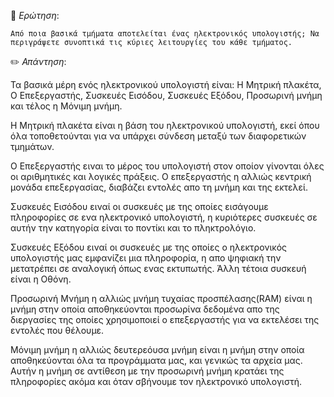 📌 *Ερώτηση*:  

`Από ποια βασικά τμήματα αποτελείται ένας ηλεκτρονικός υπολογιστής; Να περιγράψετε συνοπτικά τις κύριες λειτουργίες του κάθε τμήματος.`

✏️ *Απάντηση*:  


Τα βασικά μέρη ενός ηλεκτρονικού υπολογιστή είναι: Η Μητρική πλακέτα, Ο Επεξεργαστής, Συσκευές Εισόδου, 
Συσκευές Εξόδου, Προσωρινή μνήμη και τέλος η Μόνιμη μνήμη.

Η Μητρική πλακέτα είναι η βάση του ηλεκτρονικού υπολογιστή, 
εκεί όπου όλα τοποθετούνται για να υπάρχει σύνδεση μεταξύ των διαφορετικών τμημάτων.

Ο Επεξεργαστής ειναι το μέρος του υπολογιστή στον οποίον γίνονται όλες οι αριθμητικές και λογικές πράξεις. 
Ο επεξεργαστής η αλλιώς κεντρική μονάδα επεξεργασίας, διαβάζει εντολές απο τη μνήμη και της εκτελεί.

Συσκευές Εισόδου ειναί οι συσκευές με της οποίες εισάγουμε πληροφορίες σε ενα ηλεκτρονικό υπολογιστή, 
η κυριότερες συσκευές σε αυτήν την κατηγορία είναι το ποντίκι και το πληκτρολόγιο.

Συσκευές Εξόδου ειναί οι συσκευές με της οποίες ο ηλεκτρονικός υπολογιστής μας εμφανίζει μια πληροφορία, 
η απο ψηφιακή την μετατρέπει σε αναλογική όπως ενας εκτυπωτής. Άλλη τέτοια συσκευή είναι η Οθόνη.

Προσωρινή Μνήμη η αλλιώς μνήμη τυχαίας προσπέλασης(RAM) είναι η μνήμη στην οποία αποθηκεύονται προσωρίνα δεδομένα
απο της διεργασίες της οποίες χρησιμοποιεί ο επεξεργαστής για να εκτελέσει της εντολές που θέλουμε.

Μόνιμη μνήμη η αλλιώς δευτερεόυσα μνήμη είναι η μνήμη στην οποία αποθηκεύονται όλα τα προγράμματα μας,
και γενικώς τα αρχεία μας. Αυτήν η μνήμη σε αντίθεση με την προσωρινή μνήμη κρατάει της πληροφορίες 
ακόμα και όταν σβήνουμε τον ηλεκτρονικό υπολογιστή.
